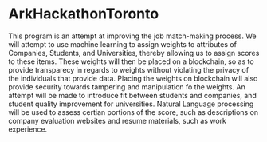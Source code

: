 # ArkHackathonToronto
This program is an attempt at improving the job match-making process. We will attempt to use machine learning to assign weights to attributes of Companies, Students, and Universities, thereby allowing us to assign scores to these items. These weights will then be placed on a blockchain, so as to provide transparecy in regards to weights without violating the privacy of the individuals that provide data. Placing the weights on blockchain will also provide security towards tampering and manipulation fo the weights. An attempt will be made to introduce fit between students and companies, and student quality improvement for universities. Natural Language processing will be used to assess certian portions of the score, such as descriptions on company evaluation websites and resume materials, such as work experience. 
